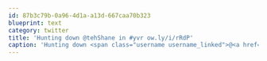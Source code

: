 ```yaml
---
id: 87b3c79b-0a96-4d1a-a13d-667caa70b323
blueprint: text
category: twitter
title: 'Hunting down @tehShane in #yvr ow.ly/i/rRdP'
caption: 'Hunting down <span class="username username_linked">@<a href="https://twitter.com/tehShane" title="Shane Lawrence">tehShane</a></span> in <span class="hashtag hashtag_local">#<a href="http://tweettemp.darylchymko.ca/?tag=yvr">yvr</a> <a href="http://ow.ly/i/rRdP" title="http://ow.ly/i/rRdP" class="link link_untco">ow.ly/i/rRdP</a>'
---
```

